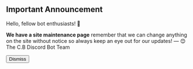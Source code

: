 <h2>Important Announcement</h2>
<h>Hello, fellow bot enthusiasts! 🤖</h>
<p>
<b>We have a site maintenance page</b>
remember that we can change anything on the site without notice so always keep an eye out for our updates!
— 😊The C.B Discord Bot Team</p>
<button id="dismiss-btn">Dismiss</button>
<script>
    var endDateString = "2024-06-1"; // Set your end date
</script>
<script src="/announcement.js"></script>